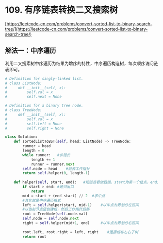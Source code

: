 # 109. 有序链表转换二叉搜索树

[https://leetcode-cn.com/problems/convert-sorted-list-to-binary-search-tree/](https://leetcode-cn.com/problems/convert-sorted-list-to-binary-search-tree/)

## 解法一：中序遍历

利用二叉搜索树中序遍历为结果为增序的特性，中序遍历构造树，每次顺序访问链表即可。

```python
# Definition for singly-linked list.
# class ListNode:
#     def __init__(self, x):
#         self.val = x
#         self.next = None

# Definition for a binary tree node.
# class TreeNode:
#     def __init__(self, x):
#         self.val = x
#         self.left = None
#         self.right = None

class Solution:
    def sortedListToBST(self, head: ListNode) -> TreeNode:
        runner = head      
        length = 0
        while runner:   #求链长
            length += 1
            runner = runner.next
        self.node = head    #链表工作指针
        return self.helper(0, length-1)
    
    def helper(self, start, end):   #把链表看做数组，start为第一个结点，end为最后一个
        if start > end: #递归出口
            return
        mid = start + (end-start) // 2  #求中点
        #其实就是中序遍历格式
        left = self.helper(start, mid-1)    #以中点为界划分左区间
        #以当前节点值创建根，然后工作指针后移
        root = TreeNode(self.node.val)
        self.node = self.node.next   
        right = self.helper(mid+1, end)     #以中点为界划分右区间
        
        root.left, root.right = left, right    #连接根与左右子树
        return root
```

